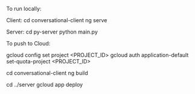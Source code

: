 To run locally:

Client:
  cd conversational-client
  ng serve

Server:
  cd py-server
  python main.py


To push to Cloud:

gcloud config set project <PROJECT_ID>
gcloud auth application-default set-quota-project <PROJECT_ID>

cd conversational-client
ng build

cd ../server
gcloud app deploy
